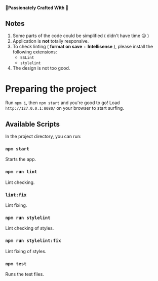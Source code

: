 #### 💎Passionately Crafted With 💖

## Notes
1. Some parts of the code could be simplified ( didn't have time 😥 )
2. Application is **not** totally responsive. 
3. To check linting ( **format on save** + **Intellisense** ), please install the following extensions:
	- `ESLint`
	- `stylelint`
4. The design is not too good.

# Preparing the project
Run `npm i`, then `npm start` and you're good to go!
Load `http://127.0.0.1:8080/` on your browser to start surfing.

## Available Scripts
In the project directory, you can run:

### `npm start`
Starts the app.

### `npm run lint`
Lint checking.

### `lint:fix`
Lint fixing.

### `npm run stylelint`
Lint checking of styles.

### `npm run stylelint:fix`
Lint fixing of styles.

### `npm test`
Runs the test files.